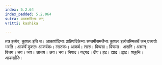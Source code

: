 ```yaml
---
index: 5.2.64
index_padded: 5.2.064
sutra: आकर्शादिभ्यः कन्
vritti: kashika

---
```

तत्र इत्येव, कुशलः इति च। आकर्शादिभ्यः प्रातिपदिकेभ्यः सप्तमीसमर्थेभ्यः कुशलः इत्येतस्मिन्नर्थे कन् प्रत्ययो भवति। आकर्षे कुशलः आकर्षकः। त्सरुकः। आकर्ष। त्सरु। पिप्पसा। पिचण्ड। अशनि। अश्मन्। विचय। चय। जय। आचय। अय। नय। निपाद। गद्गद। दीप। ह्रद। ह्याद। ह्लाद। शकुनि। आकर्शादिः।